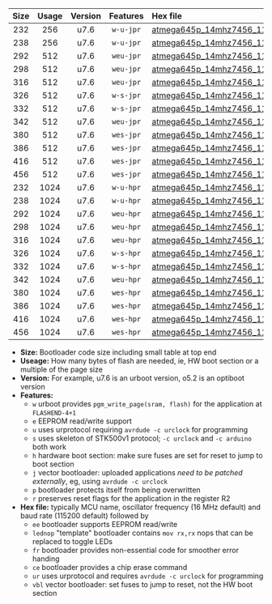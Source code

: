 |Size|Usage|Version|Features|Hex file|
|:-:|:-:|:-:|:-:|:--|
|232|256|u7.6|`w-u-jpr`|[atmega645p_14mhz7456_115200bps_ur_vbl.hex](https://raw.githubusercontent.com/stefanrueger/urboot/main/atmega645p_14mhz7456_115200bps_ur_vbl.hex)|
|238|256|u7.6|`w-u-jpr`|[atmega645p_14mhz7456_115200bps_lednop_ur_vbl.hex](https://raw.githubusercontent.com/stefanrueger/urboot/main/atmega645p_14mhz7456_115200bps_lednop_ur_vbl.hex)|
|292|512|u7.6|`weu-jpr`|[atmega645p_14mhz7456_115200bps_ee_ur_vbl.hex](https://raw.githubusercontent.com/stefanrueger/urboot/main/atmega645p_14mhz7456_115200bps_ee_ur_vbl.hex)|
|298|512|u7.6|`weu-jpr`|[atmega645p_14mhz7456_115200bps_ee_lednop_ur_vbl.hex](https://raw.githubusercontent.com/stefanrueger/urboot/main/atmega645p_14mhz7456_115200bps_ee_lednop_ur_vbl.hex)|
|316|512|u7.6|`weu-jpr`|[atmega645p_14mhz7456_115200bps_ee_lednop_fr_ur_vbl.hex](https://raw.githubusercontent.com/stefanrueger/urboot/main/atmega645p_14mhz7456_115200bps_ee_lednop_fr_ur_vbl.hex)|
|326|512|u7.6|`w-s-jpr`|[atmega645p_14mhz7456_115200bps_vbl.hex](https://raw.githubusercontent.com/stefanrueger/urboot/main/atmega645p_14mhz7456_115200bps_vbl.hex)|
|332|512|u7.6|`w-s-jpr`|[atmega645p_14mhz7456_115200bps_lednop_vbl.hex](https://raw.githubusercontent.com/stefanrueger/urboot/main/atmega645p_14mhz7456_115200bps_lednop_vbl.hex)|
|342|512|u7.6|`weu-jpr`|[atmega645p_14mhz7456_115200bps_ee_lednop_fr_ce_ur_vbl.hex](https://raw.githubusercontent.com/stefanrueger/urboot/main/atmega645p_14mhz7456_115200bps_ee_lednop_fr_ce_ur_vbl.hex)|
|380|512|u7.6|`wes-jpr`|[atmega645p_14mhz7456_115200bps_ee_vbl.hex](https://raw.githubusercontent.com/stefanrueger/urboot/main/atmega645p_14mhz7456_115200bps_ee_vbl.hex)|
|386|512|u7.6|`wes-jpr`|[atmega645p_14mhz7456_115200bps_ee_lednop_vbl.hex](https://raw.githubusercontent.com/stefanrueger/urboot/main/atmega645p_14mhz7456_115200bps_ee_lednop_vbl.hex)|
|416|512|u7.6|`wes-jpr`|[atmega645p_14mhz7456_115200bps_ee_lednop_fr_vbl.hex](https://raw.githubusercontent.com/stefanrueger/urboot/main/atmega645p_14mhz7456_115200bps_ee_lednop_fr_vbl.hex)|
|456|512|u7.6|`wes-jpr`|[atmega645p_14mhz7456_115200bps_ee_lednop_fr_ce_vbl.hex](https://raw.githubusercontent.com/stefanrueger/urboot/main/atmega645p_14mhz7456_115200bps_ee_lednop_fr_ce_vbl.hex)|
|232|1024|u7.6|`w-u-hpr`|[atmega645p_14mhz7456_115200bps_ur.hex](https://raw.githubusercontent.com/stefanrueger/urboot/main/atmega645p_14mhz7456_115200bps_ur.hex)|
|238|1024|u7.6|`w-u-hpr`|[atmega645p_14mhz7456_115200bps_lednop_ur.hex](https://raw.githubusercontent.com/stefanrueger/urboot/main/atmega645p_14mhz7456_115200bps_lednop_ur.hex)|
|292|1024|u7.6|`weu-hpr`|[atmega645p_14mhz7456_115200bps_ee_ur.hex](https://raw.githubusercontent.com/stefanrueger/urboot/main/atmega645p_14mhz7456_115200bps_ee_ur.hex)|
|298|1024|u7.6|`weu-hpr`|[atmega645p_14mhz7456_115200bps_ee_lednop_ur.hex](https://raw.githubusercontent.com/stefanrueger/urboot/main/atmega645p_14mhz7456_115200bps_ee_lednop_ur.hex)|
|316|1024|u7.6|`weu-hpr`|[atmega645p_14mhz7456_115200bps_ee_lednop_fr_ur.hex](https://raw.githubusercontent.com/stefanrueger/urboot/main/atmega645p_14mhz7456_115200bps_ee_lednop_fr_ur.hex)|
|326|1024|u7.6|`w-s-hpr`|[atmega645p_14mhz7456_115200bps.hex](https://raw.githubusercontent.com/stefanrueger/urboot/main/atmega645p_14mhz7456_115200bps.hex)|
|332|1024|u7.6|`w-s-hpr`|[atmega645p_14mhz7456_115200bps_lednop.hex](https://raw.githubusercontent.com/stefanrueger/urboot/main/atmega645p_14mhz7456_115200bps_lednop.hex)|
|342|1024|u7.6|`weu-hpr`|[atmega645p_14mhz7456_115200bps_ee_lednop_fr_ce_ur.hex](https://raw.githubusercontent.com/stefanrueger/urboot/main/atmega645p_14mhz7456_115200bps_ee_lednop_fr_ce_ur.hex)|
|380|1024|u7.6|`wes-hpr`|[atmega645p_14mhz7456_115200bps_ee.hex](https://raw.githubusercontent.com/stefanrueger/urboot/main/atmega645p_14mhz7456_115200bps_ee.hex)|
|386|1024|u7.6|`wes-hpr`|[atmega645p_14mhz7456_115200bps_ee_lednop.hex](https://raw.githubusercontent.com/stefanrueger/urboot/main/atmega645p_14mhz7456_115200bps_ee_lednop.hex)|
|416|1024|u7.6|`wes-hpr`|[atmega645p_14mhz7456_115200bps_ee_lednop_fr.hex](https://raw.githubusercontent.com/stefanrueger/urboot/main/atmega645p_14mhz7456_115200bps_ee_lednop_fr.hex)|
|456|1024|u7.6|`wes-hpr`|[atmega645p_14mhz7456_115200bps_ee_lednop_fr_ce.hex](https://raw.githubusercontent.com/stefanrueger/urboot/main/atmega645p_14mhz7456_115200bps_ee_lednop_fr_ce.hex)|

- **Size:** Bootloader code size including small table at top end
- **Useage:** How many bytes of flash are needed, ie, HW boot section or a multiple of the page size
- **Version:** For example, u7.6 is an urboot version, o5.2 is an optiboot version
- **Features:**
  + `w` urboot provides `pgm_write_page(sram, flash)` for the application at `FLASHEND-4+1`
  + `e` EEPROM read/write support
  + `u` uses urprotocol requiring `avrdude -c urclock` for programming
  + `s` uses skeleton of STK500v1 protocol; `-c urclock` and `-c arduino` both work
  + `h` hardware boot section: make sure fuses are set for reset to jump to boot section
  + `j` vector bootloader: uploaded applications *need to be patched externally*, eg, using `avrdude -c urclock`
  + `p` bootloader protects itself from being overwritten
  + `r` preserves reset flags for the application in the register R2
- **Hex file:** typically MCU name, oscillator frequency (16 MHz default) and baud rate (115200 default) followed by
  + `ee` bootloader supports EEPROM read/write
  + `lednop` "template" bootloader contains `mov rx,rx` nops that can be replaced to toggle LEDs
  + `fr` bootloader provides non-essential code for smoother error handing
  + `ce` bootloader provides a chip erase command
  + `ur` uses urprotocol and requires `avrdude -c urclock` for programming
  + `vbl` vector bootloader: set fuses to jump to reset, not the HW boot section
